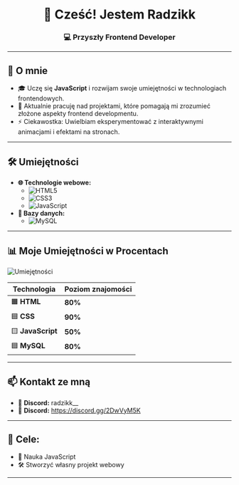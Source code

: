 <h1 align="center">👋 Cześć! Jestem Radzikk</h1>
<h3 align="center">💻 Przyszły Frontend Developer</h3>

---

## 🚀 **O mnie**  
- 🎓 Uczę się **JavaScript** i rozwijam swoje umiejętności w technologiach frontendowych.  
- 🌱 Aktualnie pracuję nad projektami, które pomagają mi zrozumieć złożone aspekty frontend developmentu.  
- ⚡ Ciekawostka: Uwielbiam eksperymentować z interaktywnymi animacjami i efektami na stronach.  

---

## 🛠️ **Umiejętności**

- **🌐 Technologie webowe:**  
   - ![HTML5](https://img.shields.io/badge/HTML5-000000?style=for-the-badge&logo=html5&logoColor=E34F26)  
   - ![CSS3](https://img.shields.io/badge/CSS3-000000?style=for-the-badge&logo=css3&logoColor=1572B6)  
   - ![JavaScript](https://img.shields.io/badge/JavaScript-000000?style=for-the-badge&logo=javascript&logoColor=F7DF1E)  
- **💾 Bazy danych:**  
   - ![MySQL](https://img.shields.io/badge/MySQL-000000?style=for-the-badge&logo=mysql&logoColor=4479A1)  

---

## 📊 **Moje Umiejętności w Procentach**

![Umiejętności](https://github-readme-stats.vercel.app/api/top-langs/?username=Twoje_Użytkownik&layout=compact&langs_count=4&theme=radical)  

| **Technologia** | **Poziom znajomości** |  
|------------------|-----------------------|  
| 🟧 **HTML**     | **80%**              |  
| 🟦 **CSS**      | **90%**              |  
| 🟨 **JavaScript** | **50%**            |  
| 🟦 **MySQL**    | **80%**              |  

---

## 📫 **Kontakt ze mną**  
- 📧 **Discord:** radzikk__  
- 💼 **Discord:** https://discord.gg/2DwVyM5K 

---

## 🧠 **Cele:**  
- 🚀 Nauka JavaScript
- 🛠️ Stworzyć własny projekt webowy  

---
